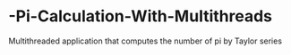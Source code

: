 # -Pi-Calculation-With-Multithreads
Multithreaded application that computes the number of pi by Taylor series
